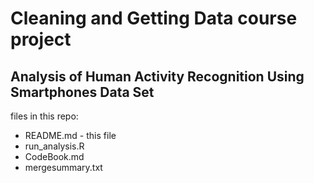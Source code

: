 
<h1> Cleaning and Getting Data course project</h1>

<h2> Analysis of Human Activity Recognition Using Smartphones Data Set </h2>

<p>files in this repo:</p>
<ul>
<li>README.md - this file</li>
<li>run_analysis.R</li>
<li>CodeBook.md</li>
<li>mergesummary.txt</li>